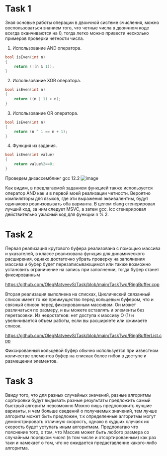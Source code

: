 # Task 1
Зная основые работы операции в двоичной системе счисления, можно воспользоваться знанием того, что четные числа в двоичном коде всегда оканчиваются на 0, тогда
легко можно привести несколько примеров проверки четности числа. 
1. Использование AND оператора.
```C++
bool isEven(int n)
{
    return (!(n & 1));
}
```
2. Использование XOR оператора. 
```C++
bool isEven(int n)
{
    return ((n | 1) > n);
}
```
3. Использование OR оператора.
```C++
bool isEven(int n)
{
    return (n ^ 1 == n + 1);
}
```
4. Функция из задания.
```C++ 
bool isEven(int value)
{
    return value%2==0;
}
```
Проведем дизассемблинг gcc 12.2
![image](https://user-images.githubusercontent.com/55399599/194369449-4229ed4e-1c69-499e-9c49-8865085711de.png)

Как видим, в предлагаемой заданием функцией также используется оператор AND как и в первой моей реализации четности.
Вероятно компиляторы для языков, где эти выражения эквивалентны, будут одинаково реализовывать оба варианта.
В целом clang сгенерировал лучший код, за ним следует MSVC, а затем gcc. icc сгенерировал действительно ужасный код для функции n % 2. 

# Task 2
Первая реализация кругового буфера реализована с помощью массива и указателей, в классе реализована функция для динамического расширения, однако достаточно убрать
проверку на заполнения массива и буфер будет перезаписывающимся или также возможно установить ограничение на запись при заполнении, тогда буфер станет фиксированным

https://github.com/OlegMatveevS/Task/blob/main/TaskTwo/RingBuffer.cpp

Вторая реализация выполнена на списках, 
Циклический связанный список имеет то же преимущество перед кольцевым буфером, что и связный список перед фиксированным массивом. 
Он может различаться по размеру, и вы можете вставлять и элементы без перетасовки.
Из недостатков: нет доступа к массиву O (1) и увеличивается объем работы, если вы расширяете или сжимаете список.

https://github.com/OlegMatveevS/Task/blob/main/TaskTwo/RingBufferList.cpp

Фиксированный кольцевой буфер обычно используется при известном количестве элементов
буфер на списках более гибок в доступе и размещении элементов.

# Task 3
Ввиду того, что для разных случайных значений, разные алгоритмы сортировки будут выдывать разные результаты предложить самый быстрый алгоритм невозможно
Можно лишь предположить лучшие варианты, и чем больше сведений о получаемых значений, тем лучше алгоритм может быть предложен, т.к определенные алгоритмы
могут демонстрировать отличную скорость, однако в худших случаях их скорость будет уступать иным алгоритмам. Предполагаю что пояснение того, о том, что 
Массив может быть любого размера со случайным порядком чисел (в том числе и отсортированным) как раз таки и намекает о том, что не ожидается предаставление 
какого-либо алгоритма.

